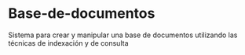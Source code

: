 # Base-de-documentos
Sistema para crear y manipular una base de documentos utilizando las técnicas de indexación y de consulta
